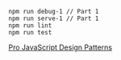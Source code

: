 ```
npm run debug-1 // Part 1
npm run serve-1 // Part 1
npm run lint
npm run test
```

[Pro JavaScript Design Patterns](https://www.amazon.com/Pro-JavaScript-Design-Patterns-Object-Oriented/dp/159059908X/ref=sr_1_3?crid=11M7W9PCT9F77&dchild=1&keywords=pro+javascript+design+patterns&qid=1603838239&sprefix=PRo+Javascript%2Caps%2C234&sr=8-3)
